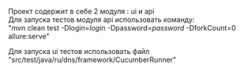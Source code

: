 Проект содержит в себе 2 модуля : ui и api                            
Для запуска тестов модуля api использовать команду:                        
"mvn clean test -Dlogin=*login* -Dpassword=*password* -DforkCount=0 allure:serve"


Для запуска ui тестов использовать файл "src/test/java/ru/dns/framework/CucumberRunner"
